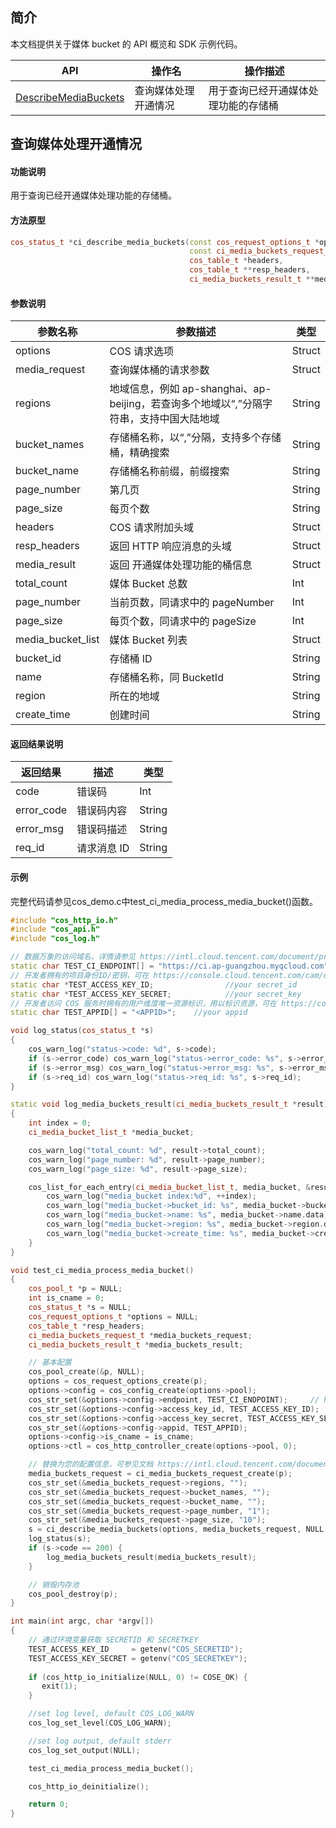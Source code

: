 ## 简介

本文档提供关于媒体 bucket 的 API 概览和 SDK 示例代码。

| API                        |             操作名                     | 操作描述                                               |
| ------------------------------------------------------------ | --------------------------|---------------------------- |
|  [DescribeMediaBuckets](https://intl.cloud.tencent.com/document/product/436/46909)  |  查询媒体处理开通情况    |    用于查询已经开通媒体处理功能的存储桶         |


## 查询媒体处理开通情况

#### 功能说明

用于查询已经开通媒体处理功能的存储桶。

#### 方法原型

```cpp
cos_status_t *ci_describe_media_buckets(const cos_request_options_t *options,
                                        const ci_media_buckets_request_t *media_request,
                                        cos_table_t *headers, 
                                        cos_table_t **resp_headers,
                                        ci_media_buckets_result_t **media_result);
```

#### 参数说明

| 参数名称           | 参数描述                                                     | 类型    |
| ------------------ | ------------------------------------------------------------ | ------- |
| options            | COS 请求选项                                                 | Struct  |
| media_request      | 查询媒体桶的请求参数                                           | Struct  |
| regions            | 地域信息，例如 ap-shanghai、ap-beijing，若查询多个地域以“,”分隔字符串，支持中国大陆地域   | String  |
| bucket_names       | 存储桶名称，以“,”分隔，支持多个存储桶，精确搜索                    | String  |
| bucket_name        | 存储桶名称前缀，前缀搜索                                        | String  |
| page_number        | 第几页                                                       | String  |
| page_size          | 每页个数                                                     | String  |
| headers            | COS 请求附加头域                                              | Struct |
| resp_headers       | 返回 HTTP 响应消息的头域                                       | Struct  |
| media_result       | 返回 开通媒体处理功能的桶信息                                    | Struct  |
| total_count        | 媒体 Bucket 总数                                              | Int  |
| page_number        | 当前页数，同请求中的 pageNumber                                 | Int  |
| page_size          | 每页个数，同请求中的 pageSize                                   | Int  |
| media_bucket_list  | 媒体 Bucket 列表                                              | Struct  |
| bucket_id          | 存储桶 ID                                                     | String  |
| name               | 存储桶名称，同 BucketId                                        | String  |
| region             | 所在的地域                                                     | String  |
| create_time        | 创建时间                                                       | String  |

#### 返回结果说明

| 返回结果   | 描述        | 类型   |
| ---------- | ----------- | ------ |
| code       | 错误码      | Int    |
| error_code | 错误码内容  | String |
| error_msg  | 错误码描述  | String |
| req_id     | 请求消息 ID | String |

#### 示例
完整代码请参见cos_demo.c中test_ci_media_process_media_bucket()函数。

```cpp
#include "cos_http_io.h"
#include "cos_api.h"
#include "cos_log.h"

// 数据万象的访问域名，详情请参见 https://intl.cloud.tencent.com/document/product/1045/33423 文档
static char TEST_CI_ENDPOINT[] = "https://ci.ap-guangzhou.myqcloud.com";
// 开发者拥有的项目身份ID/密钥，可在 https://console.cloud.tencent.com/cam/capi 页面获取
static char *TEST_ACCESS_KEY_ID;                //your secret_id
static char *TEST_ACCESS_KEY_SECRET;            //your secret_key
// 开发者访问 COS 服务时拥有的用户维度唯一资源标识，用以标识资源，可在 https://console.cloud.tencent.com/cam/capi 页面获取
static char TEST_APPID[] = "<APPID>";    //your appid

void log_status(cos_status_t *s)
{
    cos_warn_log("status->code: %d", s->code);
    if (s->error_code) cos_warn_log("status->error_code: %s", s->error_code);
    if (s->error_msg) cos_warn_log("status->error_msg: %s", s->error_msg);
    if (s->req_id) cos_warn_log("status->req_id: %s", s->req_id);
}

static void log_media_buckets_result(ci_media_buckets_result_t *result)
{
    int index = 0;
    ci_media_bucket_list_t *media_bucket;

    cos_warn_log("total_count: %d", result->total_count);
    cos_warn_log("page_number: %d", result->page_number);
    cos_warn_log("page_size: %d", result->page_size);

    cos_list_for_each_entry(ci_media_bucket_list_t, media_bucket, &result->media_bucket_list, node) {
        cos_warn_log("media_bucket index:%d", ++index);
        cos_warn_log("media_bucket->bucket_id: %s", media_bucket->bucket_id.data);
        cos_warn_log("media_bucket->name: %s", media_bucket->name.data);
        cos_warn_log("media_bucket->region: %s", media_bucket->region.data);
        cos_warn_log("media_bucket->create_time: %s", media_bucket->create_time.data);
    }
}

void test_ci_media_process_media_bucket()
{
    cos_pool_t *p = NULL;
    int is_cname = 0; 
    cos_status_t *s = NULL;
    cos_request_options_t *options = NULL;
    cos_table_t *resp_headers;
    ci_media_buckets_request_t *media_buckets_request;
    ci_media_buckets_result_t *media_buckets_result;

    // 基本配置
    cos_pool_create(&p, NULL);
    options = cos_request_options_create(p);
    options->config = cos_config_create(options->pool);
    cos_str_set(&options->config->endpoint, TEST_CI_ENDPOINT);     // https://ci.<Region>.myqcloud.com
    cos_str_set(&options->config->access_key_id, TEST_ACCESS_KEY_ID);
    cos_str_set(&options->config->access_key_secret, TEST_ACCESS_KEY_SECRET);
    cos_str_set(&options->config->appid, TEST_APPID);
    options->config->is_cname = is_cname;
    options->ctl = cos_http_controller_create(options->pool, 0);

    // 替换为您的配置信息，可参见文档 https://intl.cloud.tencent.com/document/product/436/46909
    media_buckets_request = ci_media_buckets_request_create(p);
    cos_str_set(&media_buckets_request->regions, "");
    cos_str_set(&media_buckets_request->bucket_names, "");
    cos_str_set(&media_buckets_request->bucket_name, "");
    cos_str_set(&media_buckets_request->page_number, "1");
    cos_str_set(&media_buckets_request->page_size, "10");
    s = ci_describe_media_buckets(options, media_buckets_request, NULL, &resp_headers, &media_buckets_result);
    log_status(s);
    if (s->code == 200) {
        log_media_buckets_result(media_buckets_result);
    }

    // 销毁内存池
    cos_pool_destroy(p);
}

int main(int argc, char *argv[])
{
    // 通过环境变量获取 SECRETID 和 SECRETKEY
    TEST_ACCESS_KEY_ID     = getenv("COS_SECRETID");
    TEST_ACCESS_KEY_SECRET = getenv("COS_SECRETKEY");
 
    if (cos_http_io_initialize(NULL, 0) != COSE_OK) {
       exit(1);
    }

    //set log level, default COS_LOG_WARN
    cos_log_set_level(COS_LOG_WARN);

    //set log output, default stderr
    cos_log_set_output(NULL);

    test_ci_media_process_media_bucket();

    cos_http_io_deinitialize();

    return 0;
}
```